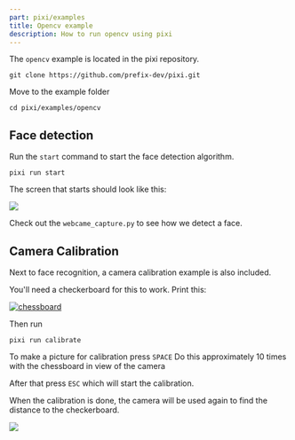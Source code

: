 ```yaml
---
part: pixi/examples
title: Opencv example
description: How to run opencv using pixi
---
```


The `opencv` example is located in the pixi repository.

```shell
git clone https://github.com/prefix-dev/pixi.git
```

Move to the example folder

```shell
cd pixi/examples/opencv
```

## Face detection

Run the `start` command to start the face detection algorithm.

```shell
pixi run start
```

The screen that starts should look like this:

![](https://storage.googleapis.com/prefix-cms-images/docs/opencv_face_recognition.png)

Check out the `webcame_capture.py` to see how we detect a face.

## Camera Calibration

Next to face recognition, a camera calibration example is also included.

You'll need a checkerboard for this to work.
Print this:

[![chessboard](https://github.com/opencv/opencv/blob/4.x/doc/pattern.png?raw=true)](https://github.com/opencv/opencv/blob/4.x/doc/pattern.png)

Then run

```shell
pixi run calibrate
```

To make a picture for calibration press `SPACE`
Do this approximately 10 times with the chessboard in view of the camera

After that press `ESC` which will start the calibration.

When the calibration is done, the camera will be used again to find the distance to the checkerboard.

![](https://storage.googleapis.com/prefix-cms-images/docs/calibration_board_detected.png)
